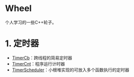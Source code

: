 # Wheel

个人学习的一些C++轮子。

# 1. 定时器
+ [TimerCb](Timer/TimerCb/README.md)：跨线程的简易定时器
+ [TimerCnt](Timer/TimerCnt/README.md)：程序运行计时器
+ [TimerScheduler](Timer/TimerScheduler/README.md)：小根堆实现的可放入多个函数执行的定时器
